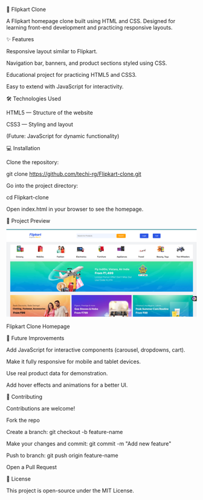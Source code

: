 🛒 Flipkart Clone

A Flipkart homepage clone built using HTML and CSS.
Designed for learning front-end development and practicing responsive layouts.

✨ Features

Responsive layout similar to Flipkart.

Navigation bar, banners, and product sections styled using CSS.

Educational project for practicing HTML5 and CSS3.

Easy to extend with JavaScript for interactivity.

🛠 Technologies Used

HTML5 — Structure of the website

CSS3 — Styling and layout

(Future: JavaScript for dynamic functionality)

💻 Installation

Clone the repository:

git clone https://github.com/techi-rg/Flipkart-clone.git


Go into the project directory:

cd Flipkart-clone


Open index.html in your browser to see the homepage.

📸 Project Preview

![alt text](image.png)


Flipkart Clone Homepage

🚀 Future Improvements

Add JavaScript for interactive components (carousel, dropdowns, cart).

Make it fully responsive for mobile and tablet devices.

Use real product data for demonstration.

Add hover effects and animations for a better UI.

🤝 Contributing

Contributions are welcome!

Fork the repo

Create a branch: git checkout -b feature-name

Make your changes and commit: git commit -m "Add new feature"

Push to branch: git push origin feature-name

Open a Pull Request

📄 License

This project is open-source under the MIT License.